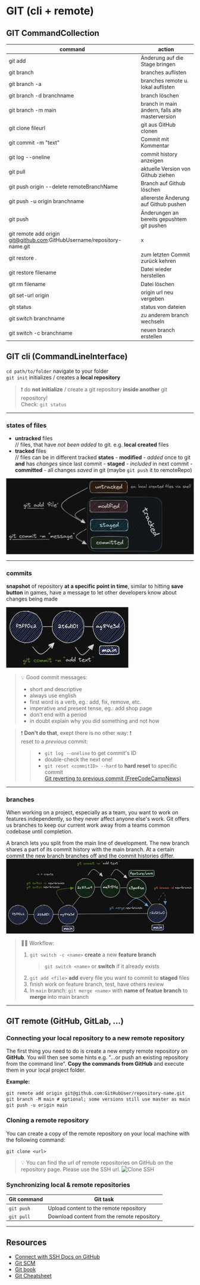 # GIT (cli + remote)

## GIT CommandCollection

| command                                                                 | action                                          |
| ----------------------------------------------------------------------- | ----------------------------------------------- |
| git add                                                                 | Änderung auf die Stage bringen                  |
| git branch                                                              | branches auflisten                              |
| git branch -a                                                           | branches remote u. lokal auflisten              |
| git branch -d branchname                                                | branch löschen                                  |
| git branch -m main                                                      | branch in main ändern, falls alte masterversion |
| git clone fileurl                                                       | git aus GitHub clonen                           |
| git commit -m "text"                                                    | Commit mit Kommentar                            |
| git log --oneline                                                       | commit history anzeigen                         |
| git pull                                                                | aktuelle Version von Github ziehen              |
| git push origin --delete remoteBranchName                               | Branch auf Github löschen                       |
| git push -u origin branchname                                           | allererste Änderung auf Github pushen           |
| git push                                                                | Änderungen an bereits gepushtem git pushen      |
| git remote add origin git@github.com:GitHubUsername/repository-name.git | x                                               |
| git restore .                                                           | zum letzten Commit zurück kehren                |
| git restore filename                                                    | Datei wieder herstellen                         |
| git rm filename                                                         | Datei löschen                                   |
| git set-url origin                                                      | origin url neu vergeben                         |
| git status                                                              | status von dateien                              |
| git switch branchname                                                   | zu anderem branch wechseln                      |
| git switch -c branchname                                                | neuen branch erstellen                          |

## GIT cli (CommandLineInterface)

`cd path/to/folder` navigate to your folder  
`git init` initializes / creates a **local repository**

> ❗️ do **not initialize** / create a git repository **inside another** git repository!  
> Check: `git status`

---

### states of files

- **untracked** files  
  // files, that have _not been added_ to git. e.g. **local created** files
- **tracked** files  
  // files can be in different tracked **states** - **modified** - _added_ once to git **and** has _changes_ since last commit - **staged** - _included_ in next commit - **committed** - all changes _saved_ in git (maybe `git push` it to remoteRepo)

![GIT cli](./img/git-cli.png)

---

### commits

**snapshot** of repository **at a specific point in time**, similar to hitting **save button** in games, have a message to let other developers know about changes being made

![GIT commit](./img/git-commit.png)

> 💡 Good commit messages:
>
> - short and descriptive
> - always use english
> - first word is a verb, eg.: add, fix, remove, etc.
> - imperative and present tense, eg.: add shop page
> - don't end with a period
> - in doubt explain why you did something and not how

> ❗️ **Don't do that**, exept there is no other way: ❗️  
> reset to a _previous_ commit:
>
> > - `git log --oneline` to get commit's ID
> > - double-check the next one!
> > - `git reset <commitID> --hard` to **hard reset** to specific commit  
> >   [Git reverting to previous commit (FreeCodeCampNews)](https://www.freecodecamp.org/news/git-reverting-to-previous-commit-how-to-revert-to-last-commit/)

---

### branches

When working on a project, especially as a team, you want to work on features independently, so they never affect anyone else's work. Git offers us branches to keep our current work away from a teams common codebase until completion.

A branch lets you split from the main line of development. The new branch shares a part of its commit history with the main branch. At a certain commit the new branch branches off and the commit histories differ.  
![GIT branch](./img/git-branch.png)

> 🧑‍💻 Workflow:
>
> 1. `git switch -c <name>` **create** a new **feature branch**
>    > `git switch <name>` or **switch** if it already exists
> 2. `git add <file>` **add** every file you want to commit to **staged** files
> 3. finish work on feature branch, test, have others review
> 4. In `main` branch: `git merge <name>` with **name of featue branch** to **merge** into main branch

---

## GIT remote (GitHub, GitLab, ...)

### Connecting your local repository to a new remote repository

The first thing you need to do is create a new empty remote repository on **GitHub**. You will then see
some hints e.g. "...or push an existing repository from the command line". **Copy the commands from
GitHub** and execute them in your local project folder.

**Example:**

```shell
git remote add origin git@github.com:GitHubUser/repository-name.git
git branch -M main # optional; some versions still use master as main
git push -u origin main
```

### Cloning a remote repository

You can create a copy of the remote repository on your local machine with the following command:

```shell
git clone <url>
```

> 💡 You can find the url of remote repositories on GitHub on the repository page. Please use the
> SSH url.
> <img src="assets/clone-ssh.png" alt="Clone SSH" width="400">

### Synchronizing local & remote repositories

| Git command | Git task                                    |
| ----------- | ------------------------------------------- |
| `git push`  | Upload content to the remote repository     |
| `git pull`  | Download content from the remote repository |

---

## Resources

- [Connect with SSH Docs on GitHub](https://docs.github.com/en/authentication/connecting-to-github-with-ssh/about-ssh)
- [Git SCM](https://git-scm.com/)
- [Git book](https://git-scm.com/book/en/v2)
- [Git Cheatsheet](https://training.github.com/downloads/github-git-cheat-sheet/)
